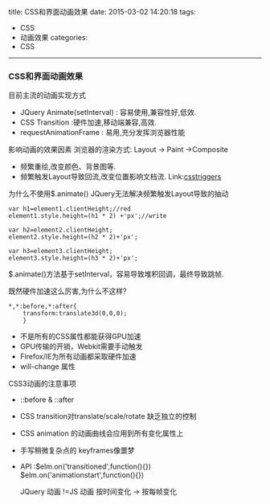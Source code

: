 title: CSS和界面动画效果
date: 2015-03-02 14:20:18
tags: 
- CSS
- 动画效果
categories:
- CSS
---
### CSS和界面动画效果
目前主流的动画实现方式
- JQuery Animate(setInterval) : 容易使用,兼容性好,低效.
- CSS Transition :硬件加速,移动端兼容,高效.
- requestAnimationFrame : 易用,充分发挥浏览器性能

影响动画的效果因素
浏览器的渲染方式: Layout -> Paint ->Composite
- 频繁重绘,改变颜色、背景图等.
- 频繁触发Layout导致回流,改变位置影响文档流.
Link:[csstriggers](http://csstriggers.com/)

为什么不使用$.animate()
JQuery无法解决频繁触发Layout导致的抽动
```{bash}
var h1=element1.clientHeight;//red
element1.style.height=(h1 * 2) +'px';//write

var h2=element2.clientHeight;
element2.style.height=(h2 * 2)+'px';

var h3=element3.clientHeight;
element3.style.height=(h3 * 2)+'px';

```
$.animate()方法基于setInterval，容易导致堆积回调，最终导致跳帧.

既然硬件加速这么厉害,为什么不这样?
```{bash}
*,*:before,*:after{
	transform:translate3d(0,0,0);
	}
```
- 不是所有的CSS属性都能获得GPU加速
- GPU传输的开销，Webkit需要手动触发
- Firefox/IE为所有动画都采取硬件加速
- will-change 属性

CSS3动画的注意事项
- ::before &  ::after
- CSS transition对translate/scale/rotate 缺乏独立的控制
- CSS animation 的动画曲线会应用到所有变化属性上
- 手写稍微复杂点的 keyframes像噩梦
- API :$elm.on('transitioned',function(){})
  $elm.on('animationstart',function(){})

  JQuery 动画 !=JS 动画
  按时间变化 -> 按每帧变化